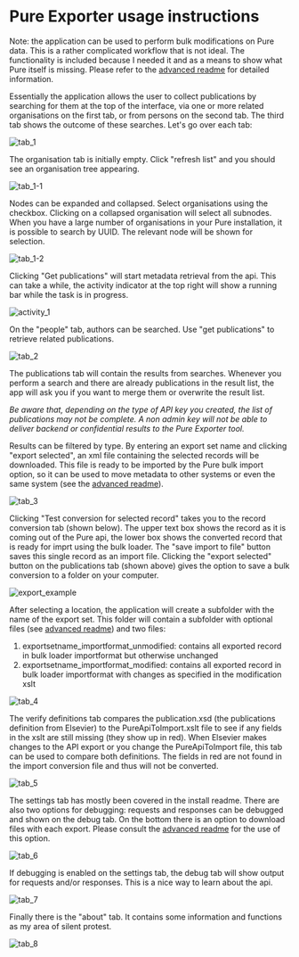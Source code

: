 

# Pure Exporter usage instructions

Note: the application can be used to perform bulk modifications on Pure data. This is a rather complicated workflow that is not ideal. The functionality is included because I needed it and as a means to show what Pure itself is missing. Please refer to the  [advanced readme](https://github.com/CopyCat73/Pure-Dev/blob/master/ADVANCEDUSAGE.md) for detailed information. 


Essentially the application allows the user to collect publications by searching for them at the top of the interface, via one or more related organisations on the first tab, or from persons on the second tab. The third tab shows the outcome of these searches. Let's go over each tab:

![tab_1](https://raw.githubusercontent.com/CopyCat73/CopyCat73.github.io/master/tab_1.png)

The organisation tab is initially empty. Click "refresh list" and you should see an organisation tree appearing.

![tab_1-1](https://raw.githubusercontent.com/CopyCat73/CopyCat73.github.io/master/tab_1-1.png)

Nodes can be expanded and collapsed. Select organisations using the checkbox. Clicking on a collapsed organisation will select all subnodes. When you have a large number of organisations in your Pure installation, it is possible to search by UUID. The relevant node will be shown for selection. 

![tab_1-2](https://raw.githubusercontent.com/CopyCat73/CopyCat73.github.io/master/tab_1-2.png)

Clicking "Get publications" will start metadata retrieval from the api. This can take a while, the activity indicator at the top right will show a running bar while the task is in progress.   

![activity_1](https://raw.githubusercontent.com/CopyCat73/CopyCat73.github.io/master/activity_1.png)

On the "people" tab, authors can be searched. Use "get publications" to retrieve related publications. 

![tab_2](https://raw.githubusercontent.com/CopyCat73/CopyCat73.github.io/master/tab_2.png)

The publications tab will contain the results from searches. Whenever you perform a search and there are already publications in the result list, the app will ask you if you want to merge them or overwrite the result list.

*Be aware that, depending on the type of API key you created, the list of publications may not be complete. A non admin key will not be able to deliver backend or confidential results to the Pure Exporter tool.*

Results can be filtered by type. By entering an export set name and clicking "export selected", an xml file containing the selected records will be downloaded. This file is ready to be imported by the Pure bulk import option, so it can be used to move metadata to other systems or even the same system (see the [advanced readme](https://github.com/CopyCat73/Pure-Dev/blob/master/ADVANCEDUSAGE.md)). 

![tab_3](https://raw.githubusercontent.com/CopyCat73/CopyCat73.github.io/master/tab_3.png)

Clicking "Test conversion for selected record" takes you to the record conversion tab (shown below). The upper text box shows the record as it is coming out of the Pure api, the lower box shows the converted record that is ready for imprt using the bulk loader. The "save import to file" button saves this single record as an import file. Clicking the "export selected" button on the publications tab (shown above) gives the option to save a bulk conversion to a folder on your computer. 

![export_example](https://raw.githubusercontent.com/CopyCat73/CopyCat73.github.io/master/export_example.png)

After selecting a location, the application will create a subfolder with the name of the export set. This folder will contain a subfolder with optional files (see [advanced readme](https://github.com/CopyCat73/Pure-Dev/blob/master/ADVANCEDUSAGE.md)) and two files:

1. exportsetname_importformat_unmodified: contains all exported record in bulk loader importformat but otherwise unchanged
2. exportsetname_importformat_modified: contains all exported record in bulk loader importformat with changes as specified in the modification xslt

![tab_4](https://raw.githubusercontent.com/CopyCat73/CopyCat73.github.io/master/tab_4.png)

The verify definitions tab compares the publication.xsd (the publications definition from Elsevier) to the PureApiToImport.xslt file to see if any fields in the xslt are still missing (they show up in red). When Elsevier makes changes to the API export or you change the PureApiToImport file, this tab can be used to compare both definitions. The fields in red are not found in the import conversion file and thus will not be converted.

![tab_5](https://raw.githubusercontent.com/CopyCat73/CopyCat73.github.io/master/tab_5.png)

The settings tab has mostly been covered in the install readme. There are also two options for debugging: requests and responses can be debugged and shown on the debug tab. On the bottom there is an option to download files with each export. Please consult the [advanced readme](https://github.com/CopyCat73/Pure-Dev/blob/master/ADVANCEDUSAGE.md) for the use of this option.

![tab_6](https://raw.githubusercontent.com/CopyCat73/CopyCat73.github.io/master/tab_6.png)

If debugging is enabled on the settings tab, the debug tab will show output for requests and/or responses. This is a nice way to learn about the api.

![tab_7](https://raw.githubusercontent.com/CopyCat73/CopyCat73.github.io/master/tab_7.png)

Finally there is the "about" tab. It contains some information and functions as my area of silent protest.

![tab_8](https://raw.githubusercontent.com/CopyCat73/CopyCat73.github.io/master/tab_8.png)



